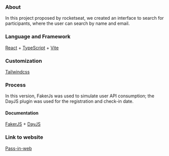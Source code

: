 ### About
In this project proposed by rocketseat, we created an interface to search for participants, where the user can search by name and email.
### Language and Framework
<a href="https://pt-br.legacy.reactjs.org">React</a> +
<a href="https://www.typescriptlang.org">TypeScript</a> +
<a href="https://vitejs.dev">Vite</a>
### Customization
<a href="https://tailwindcss.com">Tailwindcss</a>
### Process
In this version, FakerJs was used to simulate user API consumption; the DayJS plugin was used for the registration and check-in date.<br>
#### Documentation
<a href="https://fakerjs.dev/guide/">FakerJS</a> +
<a href="https://day.js.org/docs/en/plugin/plugin">DayJS</a>
### Link to website
<a href="https://nlw-unite-react-gamma.vercel.app">Pass-in-web</a>
